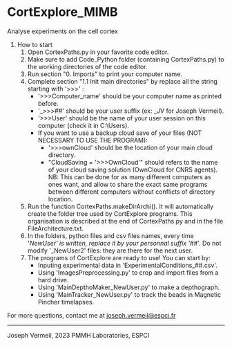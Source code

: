 # CortExplore_MIMB

Analyse experiments on the cell cortex

1. How to start
	1. Open CortexPaths.py in your favorite code editor.
	2. Make sure to add Code_Python folder (containing CortexPaths.py) to the working directories of the code editor.
	3. Run section "0. Imports" to print your computer name.
	4. Complete section "1.1 Init main directories" by replace all the string starting with '>>>' :
		- '>>>Computer_name' should be your computer name as printed before.
		- '_>>>##' should be your user suffix (ex: _JV for Joseph Vermeil).
		- '>>>User' should be the name of your user session on this computer (check it in C:\Users).
		- If you want to use a backup cloud save of your files (NOT NECESSARY TO USE THE PROGRAM):
			- '>>>ownCloud' should be the location of your main cloud directory.
			- "CloudSaving = '>>>OwnCloud'" should refers to the name of your cloud saving solution (OwnCloud for CNRS agents).	
		NB: This can be done for as many different computers as ones want, and allow to share the exact same programs between different computers without conflicts of directory location.
	5. Run the function CortexPaths.makeDirArchi(). It will automatically create the folder tree used by CortExplore programs. This organisation is described at the end of CortexPaths.py and in the file FileArchitecture.txt.
	6. In the folders, python files and csv files names, every time '_NewUser' is written, replace it by your personnal suffix '_##'. Do not modify '_NewUser2' files: they are there for the next user.
	7. The programs of CortExplore are ready to use! You can start by:
		- Inputing experimental data in 'ExperimentalConditions_##.csv'.
		- Using 'ImagesPreprocessing.py' to crop and import files from a hard drive.
		- Using 'MainDepthoMaker_NewUser.py' to make a depthograph.
		- Using 'MainTracker_NewUser.py' to track the beads in Magnetic Pincher timelapses.
	
For more questions, contact me at joseph.vermeil@espci.fr



***

Joseph Vermeil, 2023
PMMH Laboratories, ESPCI

